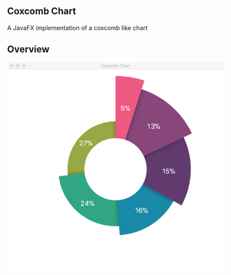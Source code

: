 ## Coxcomb Chart
A JavaFX implementation of a coxcomb like chart

## Overview
![Overview](https://raw.githubusercontent.com/HanSolo/coxcombchart/master/CoxcombChart.png)

